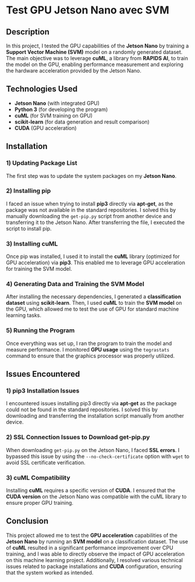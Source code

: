 # Test GPU Jetson Nano avec SVM

## Description

In this project, I tested the GPU capabilities of the **Jetson Nano** by training a **Support Vector Machine (SVM)** model on a randomly generated dataset. The main objective was to leverage **cuML**, a library from **RAPIDS AI**, to train the model on the GPU, enabling performance measurement and exploring the hardware acceleration provided by the Jetson Nano.

## Technologies Used

- **Jetson Nano** (with integrated GPU)
- **Python 3** (for developing the program)
- **cuML** (for SVM training on GPU)
- **scikit-learn** (for data generation and result comparison)
- **CUDA** (GPU acceleration)

## Installation

### 1) Updating Package List
The first step was to update the system packages on my **Jetson Nano**.

### 2) Installing pip
I faced an issue when trying to install **pip3** directly via **apt-get**, as the package was not available in the standard repositories. I solved this by manually downloading the `get-pip.py` script from another device and transferring it to the Jetson Nano. After transferring the file, I executed the script to install pip.

### 3) Installing cuML
Once pip was installed, I used it to install the **cuML** library (optimized for GPU acceleration) via **pip3**. This enabled me to leverage GPU acceleration for training the SVM model.

### 4) Generating Data and Training the SVM Model
After installing the necessary dependencies, I generated a **classification dataset** using **scikit-learn**. Then, I used **cuML** to train the **SVM model** on the GPU, which allowed me to test the use of GPU for standard machine learning tasks.

### 5) Running the Program
Once everything was set up, I ran the program to train the model and measure performance. I monitored **GPU usage** using the `tegrastats` command to ensure that the graphics processor was properly utilized.

## Issues Encountered

### 1) pip3 Installation Issues
I encountered issues installing pip3 directly via **apt-get** as the package could not be found in the standard repositories. I solved this by downloading and transferring the installation script manually from another device.

### 2) SSL Connection Issues to Download get-pip.py
When downloading `get-pip.py` on the Jetson Nano, I faced **SSL errors**. I bypassed this issue by using the `--no-check-certificate` option with `wget` to avoid SSL certificate verification.

### 3) cuML Compatibility
Installing **cuML** requires a specific version of **CUDA**. I ensured that the **CUDA version** on the Jetson Nano was compatible with the cuML library to ensure proper GPU training.

## Conclusion

This project allowed me to test the **GPU acceleration** capabilities of the **Jetson Nano** by running an **SVM model** on a classification dataset. The use of **cuML** resulted in a significant performance improvement over CPU training, and I was able to directly observe the impact of GPU acceleration on this machine learning project. Additionally, I resolved various technical issues related to package installations and **CUDA** configuration, ensuring that the system worked as intended.
